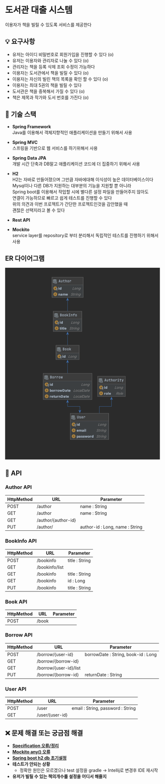 # 도서관 대출 시스템
이용자가 책을 빌릴 수 있도록 서비스를 제공한다

## 💡 요구사항
- 유저는 아이디 비밀번호로 회원가입을 진행할 수 있다 (o)
- 유저는 이용자와 관리자로 나눌 수 있다 (o)
- 관리자는 책을 등록 삭제 조회 수정이 가능하다 
- 이용자는 도서관에서 책을 빌릴 수 있다 (o)
- 이용자는 자신의 빌린 책의 목록을 확인 할 수 있다 (o)
- 이용자는 최대 5권의 책을 빌릴 수 있다
- 도서관은 책을 중복해서 가질 수 있다 (o)
- 책은 제목과 작가와 도서 번호를 가진다 (o)

## 🔨 기술 스택
- **Spring Framework**  
  Java를 이용해서 객체지향적인 애플리케이션을 만들기 위해서 사용
- **Spring MVC**  
  스프링을 기반으로 웹 서비스를 하기위해서 사용
- **Spring Data JPA**  
  개발 시간 단축과 DB말고 애플리케이션 코드에 더 집중하기 위해서 사용
- **H2**  
  H2는 자바로 만들어졌으며 그만큼 자바에대해 이식성이 높은 데이터베이스이다  
  Mysql이나 다른 DB가 지원하는 대부분의 기능을 지원할 뿐 아니라  
  Spring boot를 이용해서 작업할 시에 별다른 설정 파일을 만들어주지 않아도  
  연결이 가능하므로 빠르고 쉽게 테스트를 진행할 수 있다  
  위의 의견과 이번 프로젝트가 간단한 프로젝트인것을 감안했을 때  
  괜찮은 선택지라고 볼 수 있다
- **Rest API**
  
- **Mockito**  
service layer를 repository로 부터 분리해서 독립적인 테스트를 진행하기 위해서 사용

## ER 다이어그램
![library-ER_Diagram](./img/er_diagram.png)

## 📡 API
### Author API
|HttpMethod|URL|Parameter|
|---|---|---|
|POST|/author|name : String|
|GET|/author|name : String|
|GET|/author/{author-id}||
|PUT|/author/|author-id : Long, name : String|

### BookInfo API
|HttpMethod|URL|Parameter|
|---|---|---|
|POST|/bookinfo|title : String|
|GET|/bookinfo/list||
|GET|/bookinfo|title : String|
|GET|/bookinfo|id : Long|
|PUT|/bookinfo|title : String|

### Book API
|HttpMethod|URL|Parameter|
|---|---|---|
|POST|/book||


### Borrow API
|HttpMethod|URL|Parameter|
|---|---|---|
|POST|/borrow/{user-id}|borrowDate : String, book-id : Long|
|GET|/borrow/{borrow-id}||
|GET|/borrow/{user-id}/list||
|PUT|/borrow/{borrow-id}|returnDate : String|

### User API
|HttpMethod|URL|Parameter|
|---|---|---|
|POST|/user|email : String, password : String|
|GET|/user/{user-id}||

## ❌ 문제 해결 또는 궁금점 해결
- **[Specification 오류/정리](./img/Specification.pdf)**
- **[Mockito any() 오류](./img/Mockito_.pdf)**
- **[Spring boot h2 db 초기설정](./img/Spring_boot_H2_.pdf)**
- **테스트가 안되는 상황**  
  - 정확한 원인은 모르겠으나 test 설정을 gradle -> Intellij로 변경후 IDE 재시작
- **유저가 빌릴 수 있는 책의개수를 설정을 어디서 해줄지**